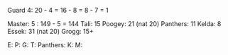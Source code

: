 Guard 4: 20 - 4 = 16 - 8 = 8 - 7 = 1

Master: 5 : 149 - 5 = 144
Tali: 15
Poogey: 21 (nat 20)
Panthers: 11
Kelda: 8
Essek: 31 (nat 20)
Grogg: 15+

E:
P:
G:
T:
Panthers:
K:
M: